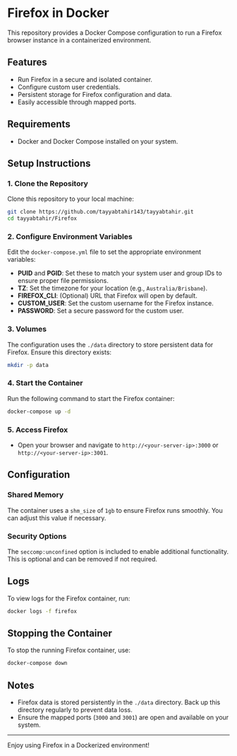 # Firefox in Docker

This repository provides a Docker Compose configuration to run a Firefox browser instance in a containerized environment.

## Features
- Run Firefox in a secure and isolated container.
- Configure custom user credentials.
- Persistent storage for Firefox configuration and data.
- Easily accessible through mapped ports.

## Requirements
- Docker and Docker Compose installed on your system.

## Setup Instructions

### 1. Clone the Repository
Clone this repository to your local machine:

```bash
git clone https://github.com/tayyabtahir143/tayyabtahir.git
cd tayyabtahir/Firefox
```

### 2. Configure Environment Variables
Edit the `docker-compose.yml` file to set the appropriate environment variables:

- **PUID** and **PGID**: Set these to match your system user and group IDs to ensure proper file permissions.
- **TZ**: Set the timezone for your location (e.g., `Australia/Brisbane`).
- **FIREFOX_CLI**: (Optional) URL that Firefox will open by default.
- **CUSTOM_USER**: Set the custom username for the Firefox instance.
- **PASSWORD**: Set a secure password for the custom user.

### 3. Volumes
The configuration uses the `./data` directory to store persistent data for Firefox. Ensure this directory exists:

```bash
mkdir -p data
```

### 4. Start the Container
Run the following command to start the Firefox container:

```bash
docker-compose up -d
```

### 5. Access Firefox
- Open your browser and navigate to `http://<your-server-ip>:3000` or `http://<your-server-ip>:3001`.

## Configuration

### Shared Memory
The container uses a `shm_size` of `1gb` to ensure Firefox runs smoothly. You can adjust this value if necessary.

### Security Options
The `seccomp:unconfined` option is included to enable additional functionality. This is optional and can be removed if not required.

## Logs
To view logs for the Firefox container, run:

```bash
docker logs -f firefox
```

## Stopping the Container
To stop the running Firefox container, use:

```bash
docker-compose down
```

## Notes
- Firefox data is stored persistently in the `./data` directory. Back up this directory regularly to prevent data loss.
- Ensure the mapped ports (`3000` and `3001`) are open and available on your system.


---

Enjoy using Firefox in a Dockerized environment!

